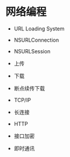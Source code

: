 # 网络编程


- URL Loading System
- NSURLConnection
- NSURLSession

- 上传
- 下载
- 断点续传下载

- TCP/IP
- 长连接
- HTTP
- 接口加密
- 即时通讯
